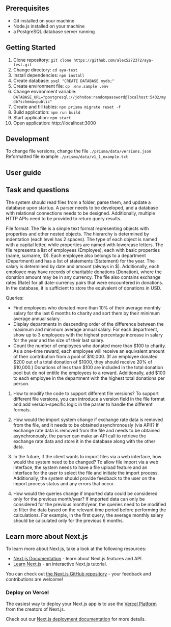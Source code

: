 ## Prerequisites
- Git installed on your machine
- Node.js installed on your machine
- a PostgreSQL database server running

## Getting Started
1. Clone repository: `git clone https://github.com/alex5272372/aya-test.git`
2. Change directory: `cd aya-test`
3. Install dependencies: `npm install`
4. Create database: `psql "CREATE DATABASE mydb;"`
5. Create environment file: `cp .env.sample .env`
6. Change environment variable: `DATABASE_URL="postgresql://johndoe:randompassword@localhost:5432/mydb?schema=public"`
7. Create and fill tables: `npx prisma migrate reset -f`
8. Build application: `npm run build`
9. Start application: `npm start`
10. Open application: http://localhost:3000

## Development
To change file versions, change the file `./prisma/data/versions.json`
Reformatted file example `./prisma/data/v1_1_example.txt`

## User guide


## Task and questions
The system should read files from a folder, parse them, and update a database upon startup. A parser needs to be developed, and a database with relational connections needs to be designed. Additionally, multiple HTTP APIs need to be provided to return query results.

File format:
The file is a simple text format representing objects with properties and other nested objects. The hierarchy is determined by indentation (each level has 2 spaces). The type of each object is named with a capital letter, while properties are named with lowercase letters. The file represents a list of employees (Employee), each with basic properties (name, surname, ID). Each employee also belongs to a department (Department) and has a list of statements (Statement) for the year. The salary is determined by date and amount (always in $). Additionally, each employee may have records of charitable donations (Donation), where the donation amount may be in any currency. The file also contains exchange rates (Rate) for all date-currency pairs that were encountered in donations. In the database, it is sufficient to store the equivalent of donations in USD.

Queries:
- Find employees who donated more than 10% of their average monthly salary for the last 6 months to charity and sort them by their minimum average annual salary.
- Display departments in descending order of the difference between the maximum and minimum average annual salary. For each department, show up to 3 employees with the highest percentage increase in salary for the year and the size of their last salary.
- Count the number of employees who donated more than $100 to charity. As a one-time reward, each employee will receive an equivalent amount of their contribution from a pool of $10,000. (If an employee donated $200 out of a total donation of $1000, they should receive 20% of $10,000.) Donations of less than $100 are included in the total donation pool but do not entitle the employees to a reward. Additionally, add $100 to each employee in the department with the highest total donations per person.

1. How to modify the code to support different file versions?
To support different file versions, you can introduce a version field in the file format and add version-specific logic in the parser to handle the different formats.

2. How would the import system change if exchange rate data is removed from the file, and it needs to be obtained asynchronously (via API)?
If exchange rate data is removed from the file and needs to be obtained asynchronously, the parser can make an API call to retrieve the exchange rate data and store it in the database along with the other data.

3. In the future, if the client wants to import files via a web interface, how would the system need to be changed?
To allow file import via a web interface, the system needs to have a file upload feature and an interface for the user to select the file and initiate the import process. Additionally, the system should provide feedback to the user on the import process status and any errors that occur.

4. How would the queries change if imported data could be considered only for the previous month/year?
If imported data can only be considered for the previous month/year, the queries need to be modified to filter the data based on the relevant time period before performing the calculations. For example, in the first query, the average monthly salary should be calculated only for the previous 6 months.

## Learn more about Next.js
To learn more about Next.js, take a look at the following resources:

- [Next.js Documentation](https://nextjs.org/docs) - learn about Next.js features and API.
- [Learn Next.js](https://nextjs.org/learn) - an interactive Next.js tutorial.

You can check out [the Next.js GitHub repository](https://github.com/vercel/next.js/) - your feedback and contributions are welcome!

### Deploy on Vercel
The easiest way to deploy your Next.js app is to use the [Vercel Platform](https://vercel.com/new?utm_medium=default-template&filter=next.js&utm_source=create-next-app&utm_campaign=create-next-app-readme) from the creators of Next.js.

Check out our [Next.js deployment documentation](https://nextjs.org/docs/deployment) for more details.
